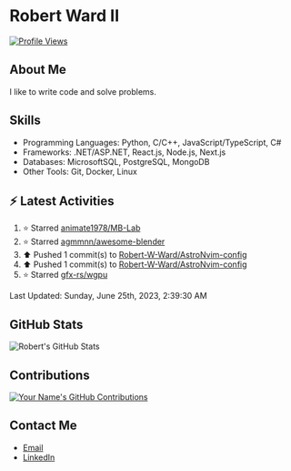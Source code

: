 
# Robert Ward II

[![Profile Views](https://komarev.com/ghpvc/?username=Robert-W-Ward)](https://github.com/Robert-W-Ward)

## About Me
I like to write code and solve problems.

## Skills
- Programming Languages: Python, C/C++, JavaScript/TypeScript, C#
- Frameworks: .NET/ASP.NET, React.js, Node.js, Next.js
- Databases: MicrosoftSQL, PostgreSQL, MongoDB
- Other Tools: Git, Docker, Linux

## :zap: Latest Activities
<!--RECENT_ACTIVITY:start-->
1. ⭐ Starred [animate1978/MB-Lab](https://github.com/animate1978/MB-Lab)
2. ⭐ Starred [agmmnn/awesome-blender](https://github.com/agmmnn/awesome-blender)
3. ⬆️ Pushed 1 commit(s) to [Robert-W-Ward/AstroNvim-config](https://github.com/Robert-W-Ward/AstroNvim-config)
4. ⬆️ Pushed 1 commit(s) to [Robert-W-Ward/AstroNvim-config](https://github.com/Robert-W-Ward/AstroNvim-config)
5. ⭐ Starred [gfx-rs/wgpu](https://github.com/gfx-rs/wgpu)
<!--RECENT_ACTIVITY:end-->

<!--RECENT_ACTIVITY:last_update-->
Last Updated: Sunday, June 25th, 2023, 2:39:30 AM
<!--RECENT_ACTIVITY:last_update_end-->

<!--END_SECTIN:activity-->
## GitHub Stats
![Robert's GitHub Stats](https://github-readme-stats.vercel.app/api?username=Robert-W-Ward&show_icons=true&theme=radical)

## Contributions
[![Your Name's GitHub Contributions](https://github-readme-streak-stats.herokuapp.com/?user=Robert-W-Ward&theme=radical)](https://github.com/your-username)

## Contact Me
- [Email](mailto:robertwesleyward2019@gmail.com)
- [LinkedIn](https://linkedin.com/in/https://www.linkedin.com/in/robert-ward-ii/)

